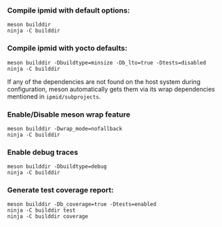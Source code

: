 ### Compile ipmid with default options:

```ascii
meson builddir
ninja -C builddir
```

### Compile ipmid with yocto defaults:

```ascii
meson builddir -Dbuildtype=minsize -Db_lto=true -Dtests=disabled
ninja -C builddir
```

If any of the dependencies are not found on the host system during
configuration, meson automatically gets them via its wrap dependencies mentioned
in `ipmid/subprojects`.

### Enable/Disable meson wrap feature

```ascii
meson builddir -Dwrap_mode=nofallback
ninja -C builddir
```

### Enable debug traces

```ascii
meson builddir -Dbuildtype=debug
ninja -C builddir
```

### Generate test coverage report:

```ascii
meson builddir -Db_coverage=true -Dtests=enabled
ninja -C builddir test
ninja -C builddir coverage
```
